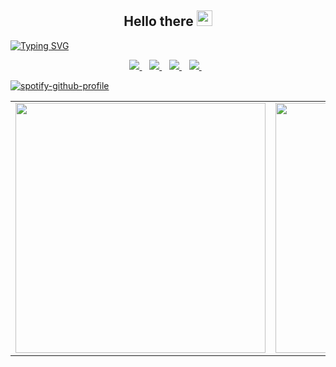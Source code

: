 <h2 align="center">Hello there <img src="https://media.giphy.com/media/hvRJCLFzcasrR4ia7z/giphy.gif" width="25px"/></h2>
 
[![Typing SVG](https://readme-typing-svg.demolab.com?Code&pause=1000&center=true&vCenter=true&multiline=false&width=435&height=50&lines=Hi%2C+I'm+Adrian.+Welcome+to+my+world+)](https://git.io/typing-svg)
 
<p align="center">
 <a href="https://twitter.com/IAdrianKim">
    <img src="https://img.shields.io/badge/Twitter-1DA1F2?style=for-the-badge&logo=twitter&logoColor=white" />
  </a>&nbsp;&nbsp;
 <a href=https://www.linkedin.com/in/adrian-kimutai-7b6bb221a/">
    <img src="https://img.shields.io/badge/linkedin-%230077B5.svg?&style=for-the-badge&logo=linkedin&logoColor=white" />
  </a>&nbsp;&nbsp;
  <a href="adriankimutai5@gmail.com">
    <img src="https://img.shields.io/badge/Gmail-D14836?style=for-the-badge&logo=gmail&logoColor=white" />
  </a>&nbsp;&nbsp;
  <a href="https://adriankim.hashnode.dev/">
    <img src="https://img.shields.io/badge/Hashnode-2962FF?style=for-the-badge&logo=hashnode&logoColor=white" />
  </a>&nbsp;&nbsp;
 </p>

[![spotify-github-profile](https://spotify-github-profile.vercel.app/api/view?uid=nk4ordjljkmmbakt5sumgznvu&cover_image=true&theme=natemoo-re&show_offline=true&background_color=121212&bar_color=53b14f&bar_color_cover=false)](https://spotify-github-profile.vercel.app/api/view?uid=nk4ordjljkmmbakt5sumgznvu&redirect=true)
 </br>
<center>
  <table>
  <tr>
      <td><img width="400px" align="centre" src="https://github-readme-stats.vercel.app/api?username=KimAdrian&count_private=true&show_icons=true&theme=tokyonight&layout=compact" /></td>
      <td><img width="400px" align="centre" src="https://github-readme-stats.vercel.app/api/top-langs/?username=KimAdrian&hide=html&layout=compact&theme=tokyonight" /></td>      
  </tr>   
</table>
</center>

